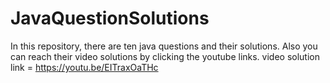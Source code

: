 # JavaQuestionSolutions
In this repository, there are ten java questions and their solutions. Also you can reach their video solutions by clicking the youtube links.
video solution link = https://youtu.be/EITraxOaTHc
